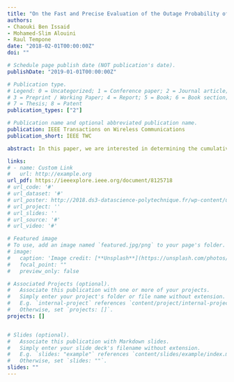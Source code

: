 ```yaml
---
title: "On the Fast and Precise Evaluation of the Outage Probability of Diversity Receivers Over α−μ , κ−μ , and η−μ Fading Channels"
authors:
- Chaouki Ben Issaid
- Mohamed-Slim Alouini
- Raul Tempone
date: "2018-02-01T00:00:00Z"
doi: ""

# Schedule page publish date (NOT publication's date).
publishDate: "2019-01-01T00:00:00Z"

# Publication type.
# Legend: 0 = Uncategorized; 1 = Conference paper; 2 = Journal article;
# 3 = Preprint / Working Paper; 4 = Report; 5 = Book; 6 = Book section;
# 7 = Thesis; 8 = Patent
publication_types: ["2"]

# Publication name and optional abbreviated publication name.
publication: IEEE Transactions on Wireless Communications
publication_short: IEEE TWC

abstract: In this paper, we are interested in determining the cumulative distribution function of the sum of α-μ, κ-μ, and η-μ random variables in the setting of rare event simulations. To this end, we present a simple and efficient importance sampling approach. The main result of this work is the bounded relative error property of the proposed estimators. Capitalizing on this result, we accurately estimate the outage probability of multibranch maximum ratio combining and equal gain diversity receivers over α-μ, κ-μ, and η-μ fading channels. Selected numerical simulations are discussed to show the robustness of our estimators compared with naive Monte Carlo estimators.

links:
# - name: Custom Link
#   url: http://example.org
url_pdf: https://ieeexplore.ieee.org/document/8125718
# url_code: '#'
# url_dataset: '#'
# url_poster: http://2018.ds3-datascience-polytechnique.fr/wp-content/uploads/2018/06/DS3-342.pdf
# url_project: ''
# url_slides: ''
# url_source: '#'
# url_video: '#'

# Featured image
# To use, add an image named `featured.jpg/png` to your page's folder.
# image:
#   caption: 'Image credit: [**Unsplash**](https://unsplash.com/photos/pLCdAaMFLTE)'
#   focal_point: ""
#   preview_only: false

# Associated Projects (optional).
#   Associate this publication with one or more of your projects.
#   Simply enter your project's folder or file name without extension.
#   E.g. `internal-project` references `content/project/internal-project/index.md`.
#   Otherwise, set `projects: []`.
projects: []


# Slides (optional).
#   Associate this publication with Markdown slides.
#   Simply enter your slide deck's filename without extension.
#   E.g. `slides: "example"` references `content/slides/example/index.md`.
#   Otherwise, set `slides: ""`.
slides: ""
---
```

